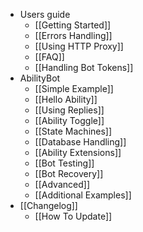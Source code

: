 * Users guide
    * [[Getting Started]]
    * [[Errors Handling]]
    * [[Using HTTP Proxy]]
    * [[FAQ]]
    * [[Handling Bot Tokens]]
* AbilityBot
    * [[Simple Example]]
    * [[Hello Ability]]
    * [[Using Replies]]
    * [[Ability Toggle]]
    * [[State Machines]]
    * [[Database Handling]]
    * [[Ability Extensions]]
    * [[Bot Testing]]
    * [[Bot Recovery]]
    * [[Advanced]]
    * [[Additional Examples]]
* [[Changelog]]
    * [[How To Update]]